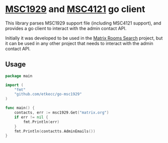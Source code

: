 # [MSC1929](https://github.com/matrix-org/matrix-spec-proposals/blob/main/proposals/1929-admin-contact.md) and [MSC4121](https://github.com/FSG-Cat/matrix-spec-proposals/blob/FSG-Cat-Moderation-Role-well-known-support-record/proposals/4121-m.role.moderator.md) go client

This library parses MSC1929 support file (including MSC4121 support), and provides a go client to interact with the admin contact API.

Initially it was developed to be used in the [Matrix Rooms Search](https://gitlab.com/etke.cc/mrs/api) project, but it can be used in any other project that needs to interact with the admin contact API.

## Usage

```go
package main

import (
    "fmt"
    "github.com/etkecc/go-msc1929"
)

func main() {
    contacts, err := msc1929.Get("matrix.org")
    if err != nil {
        fmt.Println(err)
    }
    fmt.Println(contactts.AdminEmails())
}
```
